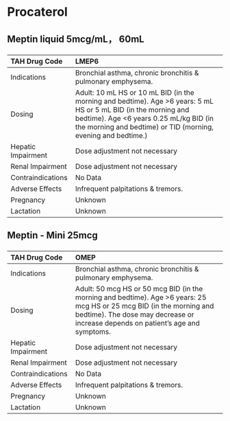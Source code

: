 # Procaterol

## Meptin liquid 5mcg/mL， 60mL

##### 

| TAH Drug Code      | LMEP6                                                                                                                                                                                                                      |
|:-------------------|:---------------------------------------------------------------------------------------------------------------------------------------------------------------------------------------------------------------------------|
| Indications        | Bronchial asthma, chronic bronchitis & pulmonary emphysema.                                                                                                                                                                |
| Dosing             | Adult: 10 mL HS or 10 mL BID (in the morning and bedtime). Age >6 years: 5 mL HS or 5 mL BID (in the morning and bedtime). Age <6 years 0.25 mL/kg BID (in the morning and bedtime) or TID (morning, evening and bedtime.) |
| Hepatic Impairment | Dose adjustment not necessary                                                                                                                                                                                              |
| Renal Impairment   | Dose adjustment not necessary                                                                                                                                                                                              |
| Contraindications  | No Data                                                                                                                                                                                                                    |
| Adverse Effects    | Infrequent palpitations & tremors.                                                                                                                                                                                         |
| Pregnancy          | Unknown                                                                                                                                                                                                                    |
| Lactation          | Unknown                                                                                                                                                                                                                    |

## Meptin - Mini 25mcg

##### 

| TAH Drug Code      | OMEP                                                                                                                                                                                                      |
|:-------------------|:----------------------------------------------------------------------------------------------------------------------------------------------------------------------------------------------------------|
| Indications        | Bronchial asthma, chronic bronchitis & pulmonary emphysema.                                                                                                                                               |
| Dosing             | Adult: 50 mcg HS or 50 mcg BID (in the morning and bedtime). Age >6 years: 25 mcg HS or 25 mcg BID (in the morning and bedtime). The dose may decrease or increase depends on patient’s age and symptoms. |
| Hepatic Impairment | Dose adjustment not necessary                                                                                                                                                                             |
| Renal Impairment   | Dose adjustment not necessary                                                                                                                                                                             |
| Contraindications  | No Data                                                                                                                                                                                                   |
| Adverse Effects    | Infrequent palpitations & tremors.                                                                                                                                                                        |
| Pregnancy          | Unknown                                                                                                                                                                                                   |
| Lactation          | Unknown                                                                                                                                                                                                   |

